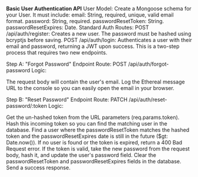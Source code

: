 **Basic User Authentication API**
User Model:
Create a Mongoose schema for your User. It must include:
email: String, required, unique, valid email format.
password: String, required.
passwordResetToken: String.
passwordResetExpires: Date.
Standard Auth Routes:
POST /api/auth/register: Creates a new user. The password must be hashed using bcryptjs before saving.
POST /api/auth/login: Authenticates a user with their email and password, returning a JWT upon success.
This is a two-step process that requires two new endpoints.

Step A: "Forgot Password" Endpoint
Route: POST /api/auth/forgot-password
Logic:

The request body will contain the user's email.
Log the Ethereal message URL to the console so you can easily open the email in your browser.

Step B: "Reset Password" Endpoint
Route: PATCH /api/auth/reset-password/:token
Logic:

Get the un-hashed token from the URL parameters (req.params.token).
Hash this incoming token so you can find the matching user in the database.
Find a user where the passwordResetToken matches the hashed token and the passwordResetExpires date is still in the future ($gt: Date.now()).
If no user is found or the token is expired, return a 400 Bad Request error.
If the token is valid, take the new password from the request body, hash it, and update the user's password field.
Clear the passwordResetToken and passwordResetExpires fields in the database.
Send a success response.
